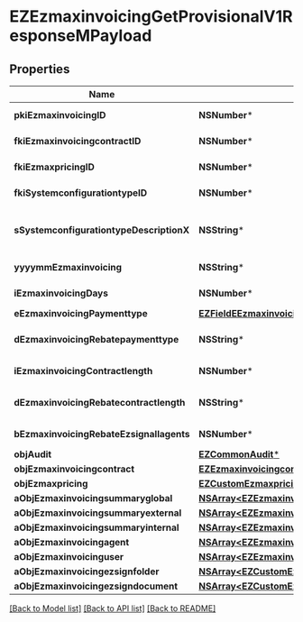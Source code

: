 # EZEzmaxinvoicingGetProvisionalV1ResponseMPayload

## Properties
Name | Type | Description | Notes
------------ | ------------- | ------------- | -------------
**pkiEzmaxinvoicingID** | **NSNumber*** | The unique ID of the Ezmaxinvoicing | [optional] 
**fkiEzmaxinvoicingcontractID** | **NSNumber*** | The unique ID of the Ezmaxinvoicingcontract | 
**fkiEzmaxpricingID** | **NSNumber*** | The unique ID of the Ezmaxpricing | 
**fkiSystemconfigurationtypeID** | **NSNumber*** | The unique ID of the Systemconfigurationtype | 
**sSystemconfigurationtypeDescriptionX** | **NSString*** | The description of the Systemconfigurationtype in the language of the requester | 
**yyyymmEzmaxinvoicing** | **NSString*** | The YYYYMM period of the Ezmaxinvoicing | 
**iEzmaxinvoicingDays** | **NSNumber*** | The number of days invoiced | 
**eEzmaxinvoicingPaymenttype** | [**EZFieldEEzmaxinvoicingPaymenttype***](EZFieldEEzmaxinvoicingPaymenttype.md) |  | 
**dEzmaxinvoicingRebatepaymenttype** | **NSString*** | The percentage of rebate depending of the payment type | 
**iEzmaxinvoicingContractlength** | **NSNumber*** | The length of the contract in years | 
**dEzmaxinvoicingRebatecontractlength** | **NSString*** | The percentage of rebate depending of the contract length | 
**bEzmaxinvoicingRebateEzsignallagents** | **NSNumber*** | Whether the rebate for eZsign is for all agents | 
**objAudit** | [**EZCommonAudit***](EZCommonAudit.md) |  | [optional] 
**objEzmaxinvoicingcontract** | [**EZEzmaxinvoicingcontractResponseCompound***](EZEzmaxinvoicingcontractResponseCompound.md) |  | 
**objEzmaxpricing** | [**EZCustomEzmaxpricingResponse***](EZCustomEzmaxpricingResponse.md) |  | 
**aObjEzmaxinvoicingsummaryglobal** | [**NSArray&lt;EZEzmaxinvoicingsummaryglobalResponseCompound&gt;***](EZEzmaxinvoicingsummaryglobalResponseCompound.md) |  | 
**aObjEzmaxinvoicingsummaryexternal** | [**NSArray&lt;EZEzmaxinvoicingsummaryexternalResponseCompound&gt;***](EZEzmaxinvoicingsummaryexternalResponseCompound.md) |  | 
**aObjEzmaxinvoicingsummaryinternal** | [**NSArray&lt;EZEzmaxinvoicingsummaryinternalResponseCompound&gt;***](EZEzmaxinvoicingsummaryinternalResponseCompound.md) |  | 
**aObjEzmaxinvoicingagent** | [**NSArray&lt;EZEzmaxinvoicingagentResponseCompound&gt;***](EZEzmaxinvoicingagentResponseCompound.md) |  | 
**aObjEzmaxinvoicinguser** | [**NSArray&lt;EZEzmaxinvoicinguserResponseCompound&gt;***](EZEzmaxinvoicinguserResponseCompound.md) |  | 
**aObjEzmaxinvoicingezsignfolder** | [**NSArray&lt;EZCustomEzmaxinvoicingEzsignfolderResponse&gt;***](EZCustomEzmaxinvoicingEzsignfolderResponse.md) |  | 
**aObjEzmaxinvoicingezsigndocument** | [**NSArray&lt;EZCustomEzmaxinvoicingEzsigndocumentResponse&gt;***](EZCustomEzmaxinvoicingEzsigndocumentResponse.md) |  | 

[[Back to Model list]](../README.md#documentation-for-models) [[Back to API list]](../README.md#documentation-for-api-endpoints) [[Back to README]](../README.md)


